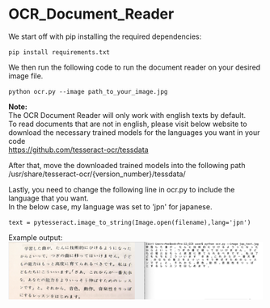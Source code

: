 # OCR_Document_Reader
We start off with pip installing the required dependencies:

```
pip install requirements.txt
```

We then run the following code to run the document reader on your desired image file.
```
python ocr.py --image path_to_your_image.jpg
```
**Note:**<br>
The OCR Document Reader will only work with english texts by default.<br>
To read documents that are not in english, please visit below website to download the necessary trained models for the languages you want in your code<br>
https://github.com/tesseract-ocr/tessdata

After that, move the downloaded trained models into the following path <br>
/usr/share/tesseract-ocr/{version_number}/tessdata/

Lastly, you need to change the following line in ocr.py to include the language that you want.<br>
In the below case, my language was set to 'jpn' for japanese.
```
text = pytesseract.image_to_string(Image.open(filename),lang='jpn')
```

Example output:
![](example.jpg)

